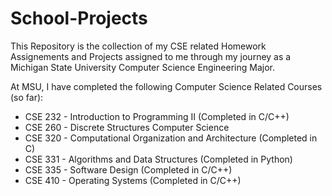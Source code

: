 # School-Projects

This Repository is the collection of my CSE related Homework Assignements and Projects assigned to me through my journey as a Michigan State University Computer Science Engineering Major.
 
At MSU, I have completed the following Computer Science Related Courses (so far):
* CSE 232 - Introduction to Programming II (Completed in C/C++)
* CSE 260 - Discrete Structures Computer Science
* CSE 320 - Computational Organization and Architecture (Completed in C)
* CSE 331 - Algorithms and Data Structures (Completed in Python)
* CSE 335 - Software Design (Completed in C/C++)
* CSE 410 - Operating Systems (Completed in C/C++)
